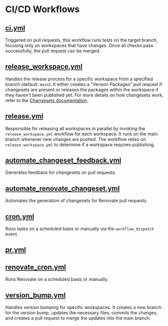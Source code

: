 # CI/CD Workflows

## [ci.yml](./ci.yml)

Triggered on pull requests, this workflow runs tests on the target branch, focusing only on workspaces that have changes. Once all checks pass successfully, the pull request can be merged.

## [release_workspace.yml](./release_workspace.yml)

Handles the release process for a specific workspace from a specified branch (default: `main`). It either creates a "Version Packages" pull request if changesets are present or releases the packages within the workspace if they haven't been published yet. For more details on how changesets work, refer to the [Changesets documentation](https://github.com/changesets/changesets).

## [release.yml](./release.yml)

Responsible for releasing all workspaces in parallel by invoking the `release_workspace.yml` workflow for each workspace. It runs on the main branch whenever new changes are pushed. The workflow relies on `release_workspace.yml` to determine if a workspace requires publishing.

## [automate_changeset_feedback.yml](./automate_changeset_feedback.yml)

Generates feedback for changesets on pull requests.

## [automate_renovate_changeset.yml](./automate_renovate_changeset.yml)

Automates the generation of changesets for Renovate pull requests.

## [cron.yml](./cron.yml)

Runs tasks on a scheduled basis or manually via the `workflow_dispatch` event.

## [pr.yml](./pr.yml)

## [renovate_cron.yml](./renovate_cron.yml)

Runs Renovate on a scheduled basis or manually.

## [version_bump.yml](./version_bump.yml)

Handles version bumping for specific workspaces. It creates a new branch for the version bump, updates the necessary files, commits the changes, and creates a pull request to merge the updates into the main branch.
